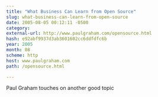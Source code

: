 ```yaml
---
title: "What Business Can Learn from Open Source"
slug: what-business-can-learn-from-open-source
date: 2005-08-05 00:12:11 -0500
category: 
external-url: http://www.paulgraham.com/opensource.html
hash: e92abf9937d3ab3601602cc6ddfdfc6b
year: 2005
month: 08
scheme: http
host: www.paulgraham.com
path: /opensource.html

---
```


Paul Graham touches on another good topic
